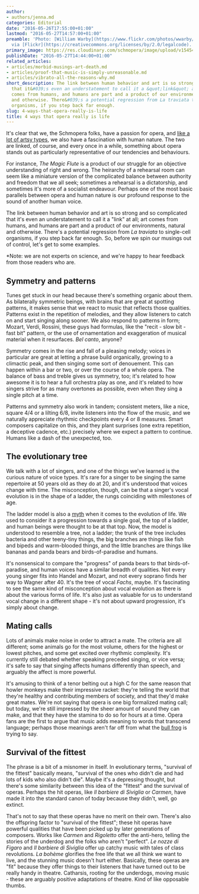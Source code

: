 ```yaml
---
author:
- authors/jenna.md
categories: Editorial
date: "2016-05-26T17:55:00+01:00"
lastmod: "2016-05-27T14:57:00+01:00"
preamble: 'Photo: [William Warby](https://www.flickr.com/photos/wwarby/3895151999)
  via [Flickr](https://creativecommons.org/licenses/by/2.0/legalcode).'
primary_image: https://res.cloudinary.com/schmopera/image/upload/v1545409169/media/webhook-uploads/1464349909840/2016-05-27---Butterfly.jpg.jpg
publishDate: "2016-05-27T14:44:00+01:00"
related_articles:
- articles/morbid-musings-art-death.md
- articles/proof-that-music-is-simply-unreasonable.md
- articles/vibrato-all-the-reasons-why.md
short_description: The link between human behavior and art is so strong and so complicated
  that it&#039;s even an understatement to call it a &quot;link&quot; at all; art
  comes from humans, and humans are part and a product of our environments, natural
  and otherwise. There&#039;s a potential regression from La traviata to single-cell
  organisms, if you step back far enough.
slug: 4-ways-that-opera-really-is-life
title: 4 ways that opera really is life
---
```


It's clear that we, the Schmopera folks, have a passion for opera, and [like a lot of artsy types](http://www.overthoughtpodcast.com/), we also have a fascination with human nature. The two are linked, of course, and every once in a while, something about opera stands out as particularly representative of our tendencies and behaviours. 

For instance, *The Magic Flute* is a product of our struggle for an objective understanding of right and wrong. The heirarchy of a rehearsal room can seem like a miniature version of the complicated balance between authority and freedom that we all seek; sometimes a rehearsal is a dictatorship, and sometimes it's more of a socialist endeavour. Perhaps one of the most basic parallels between opera and human nature is our profound response to the sound of another human voice.

The link between human behavior and art is so strong and so complicated that it's even an understatement to call it a "link" at all; art comes from humans, and humans are part and a product of our environments, natural and otherwise. There's a potential regression from *La traviata* to single-cell organisms, if you step back far enough. So, before we spin our musings out of control, let's get to some examples. 

\*Note: we are not experts on science, and we're happy to hear feedback from those readers who are.

## Symmetry and patterns

Tunes get stuck in our head because there's something organic about them. As bilaterally symmetric beings, with brains that are great at spotting patterns, it makes sense that we react to music that reflects those qualities. Patterns exist in the repetition of melodies, and they allow listeners to catch on and start singing along sooner. We also respond to patterns in form; Mozart, Verdi, Rossini, these guys had formulas, like the "recit - slow bit - fast bit" pattern, or the use of ornamentation and exaggeration of musical material when it resurfaces. *Bel canto*, anyone?

Symmetry comes in the rise and fall of a pleasing melody; voices in particular are great at letting a phrase build organically, growing to a climactic peak, and then singing some sort of denouement. This can happen within a bar or two, or over the course of a whole opera. The balance of bass and treble gives us symmetry, too; it's related to how awesome it is to hear a full orchestra play as one, and it's related to how singers strive for as many overtones as possible, even when they sing a single pitch at a time.

Patterns and symmetry also work in tandem; consistent meters, like a nice, square 4/4 or a lilting 6/8, invite listeners into the flow of the music, and we naturally appreciate rhythmic checkpoints every 4 or 8 measures. Smart composers capitalize on this, and they plant surprises (one extra repetition, a deceptive cadence, etc.) precisely where we expect a pattern to continue. Humans like a dash of the unexpected, too.

## The evolutionary tree

We talk with a lot of singers, and one of the things we've learned is the curious nature of voice types. It's rare for a singer to be singing the same repertoire at 50 years old as they do at 20, and it's understood that voices change with time. The misconception, though, can be that a singer's vocal evolution is in the shape of a ladder, the rungs coinciding with milestones of age. 

The ladder model is also a [myth](http://evolution.berkeley.edu/evolibrary/article/evo_07) when it comes to the evolution of life. We used to consider it a progression towards a single goal, the top of a ladder, and human beings were thought to be at that top. Now, the model is understood to resemble a tree, not a ladder; the trunk of the tree includes bacteria and other teeny-tiny things, the big branches are things like fish and bipeds and warm-blooded things, and the little branches are things like bananas and panda bears and birds-of-paradise and humans.

It's nonsensical to compare the "progress" of panda bears to that birds-of-paradise, and human voices have a similar breadth of qualities. Not every young singer fits into Handel and Mozart, and not every soprano finds her way to Wagner after 40. It's the tree of vocal *Fachs*, maybe. It's fascinating to see the same kind of misconception about vocal evolution as there is about the various forms of life. It's also just as valuable for us to understand vocal change in a different shape - it's not about upward progression, it's simply about change.

## Mating calls

Lots of animals make noise in order to attract a mate. The criteria are all different; some animals go for the most volume, others for the highest or lowest pitches, and some get excited over rhythmic complexity. It's currently still debated whether speaking preceded singing, or vice versa; it's safe to say that singing affects humans differently than speech, and arguably the affect is more powerful. 

It's amusing to think of a tenor belting out a high C for the same reason that howler monkeys make their impressive racket: they're telling the world that they're healthy and contributing members of society, and that they'd make great mates. We're not saying that opera is one big formalized mating call; but today, we're still impressed by the sheer amount of sound they can make, and that they have the stamina to do so for hours at a time. Opera fans are the first to argue that music adds meaning to words that transcend language; perhaps those meanings aren't far off from what the [bull frog](https://www.youtube.com/watch?v=-zpajerFI1w) is trying to say.

## Survival of the fittest

The phrase is a bit of a misnomer in itself. In evolutionary terms, "survival of the fittest" basically means, "survival of the ones who didn't die and had lots of kids who also didn't die". Maybe it's a depressing thought, but there's some similarity between this idea of the "fittest" and the survival of operas. Perhaps the hit operas, like *Il barbiere di Siviglia* or *Carmen*, have made it into the standard canon of today because they didn't, well, go extinct.

That's not to say that these operas have no merit on their own. There's also the offspring factor to "survival of the fittest"; these hit operas have powerful qualities that have been picked up by later generations of composers. Works like *Carmen* and *Rigoletto* offer the anti-hero, telling the stories of the underdog and the folks who aren't "perfect". *Le nozze di Figaro* and *Il barbiere di Siviglia* offer up catchy music with tales of class revolutions. *La bohème* glorifies the free life that we all think we want to live, and the stunning music doesn't hurt either. Basically, these operas are "fit" because they offer things to their listeners that have turned out to be really handy in theatre. Catharsis, rooting for the underdogs, moving music - these are arguably positive adaptations of theatre. Kind of like opposable thumbs.

